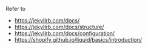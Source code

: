 Refer to

* https://jekyllrb.com/docs/
* https://jekyllrb.com/docs/structure/
* https://jekyllrb.com/docs/configuration/
* https://shopify.github.io/liquid/basics/introduction/